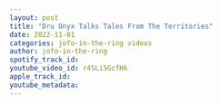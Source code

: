 ```yaml
---
layout: post
title: "Dru Onyx Talks Tales From The Territories"
date: 2022-11-01
categories: jofo-in-the-ring videos
author: jofo-in-the-ring
spotify_track_id: 
youtube_video_id: r4SLi5GcfHk
apple_track_id: 
youtube_metadata: 
---
```

